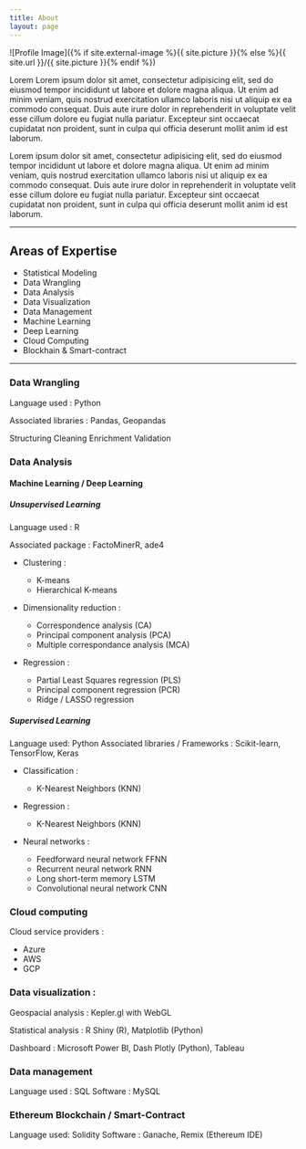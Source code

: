 ```yaml
---
title: About
layout: page
---
```

![Profile Image]({% if site.external-image %}{{ site.picture }}{% else %}{{ site.url }}/{{ site.picture }}{% endif %})

<p>Lorem Lorem ipsum dolor sit amet, consectetur adipisicing elit, sed do eiusmod
tempor incididunt ut labore et dolore magna aliqua. Ut enim ad minim veniam,
quis nostrud exercitation ullamco laboris nisi ut aliquip ex ea commodo
consequat. Duis aute irure dolor in reprehenderit in voluptate velit esse
cillum dolore eu fugiat nulla pariatur. Excepteur sint occaecat cupidatat non
proident, sunt in culpa qui officia deserunt mollit anim id est laborum.</p>

<p>Lorem ipsum dolor sit amet, consectetur adipisicing elit, sed do eiusmod
tempor incididunt ut labore et dolore magna aliqua. Ut enim ad minim veniam,
quis nostrud exercitation ullamco laboris nisi ut aliquip ex ea commodo
consequat. Duis aute irure dolor in reprehenderit in voluptate velit esse
cillum dolore eu fugiat nulla pariatur. Excepteur sint occaecat cupidatat non
proident, sunt in culpa qui officia deserunt mollit anim id est laborum.</p>

---

## Areas of Expertise

+ Statistical Modeling
+ Data Wrangling
+ Data Analysis
+ Data Visualization
+ Data Management
+ Machine Learning
+ Deep Learning
+ Cloud Computing
+ Blockhain & Smart-contract

---

### Data Wrangling

Language used : Python

Associated libraries : Pandas, Geopandas

Structuring
Cleaning
Enrichment
Validation





### Data Analysis

#### Machine Learning / Deep Learning

##### Unsupervised Learning

Language used : R

Associated package : FactoMinerR, ade4


+ Clustering :
  + K-means
  + Hierarchical K-means 


+ Dimensionality reduction :
  + Correspondence analysis (CA)
  + Principal component analysis (PCA)
  + Multiple correspondance analysis (MCA)
 
+ Regression :
  + Partial Least Squares regression (PLS)
  + Principal component regression (PCR) 
  + Ridge / LASSO regression



##### Supervised Learning

Language used: Python
Associated libraries / Frameworks : Scikit-learn,  TensorFlow, Keras

+ Classification :
  + K-Nearest Neighbors (KNN)

+ Regression :
  + K-Nearest Neighbors (KNN)


+ Neural networks :
  +   Feedforward neural network FFNN 
  +   Recurrent neural network RNN
  +   Long short-term memory LSTM
  +   Convolutional neural network CNN



### Cloud computing

Cloud service providers : 

+ Azure
+ AWS
+ GCP

### Data visualization :

Geospacial analysis : Kepler.gl with WebGL

Statistical analysis : R Shiny (R), Matplotlib (Python)

Dashboard : Microsoft Power BI, Dash Plotly (Python), Tableau

### Data management

Language used : SQL
Software : MySQL

### Ethereum Blockchain / Smart-Contract

Language used: Solidity
Software : Ganache, Remix (Ethereum IDE)

